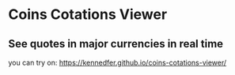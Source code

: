 # Coins Cotations Viewer
## See quotes in major currencies in real time
you can try on: https://kennedfer.github.io/coins-cotations-viewer/
